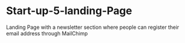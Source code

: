 # Start-up-5-landing-Page
Landing Page with a newsletter section where people can register their email address through MailChimp
